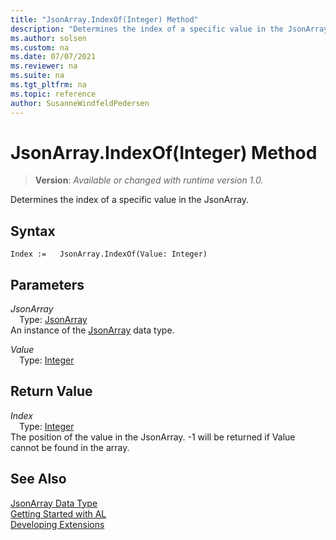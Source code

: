 ```yaml
---
title: "JsonArray.IndexOf(Integer) Method"
description: "Determines the index of a specific value in the JsonArray."
ms.author: solsen
ms.custom: na
ms.date: 07/07/2021
ms.reviewer: na
ms.suite: na
ms.tgt_pltfrm: na
ms.topic: reference
author: SusanneWindfeldPedersen
---
```

[//]: # (START>DO_NOT_EDIT)
[//]: # (IMPORTANT:Do not edit any of the content between here and the END>DO_NOT_EDIT.)
[//]: # (Any modifications should be made in the .xml files in the ModernDev repo.)
# JsonArray.IndexOf(Integer) Method
> **Version**: _Available or changed with runtime version 1.0._

Determines the index of a specific value in the JsonArray.


## Syntax
```AL
Index :=   JsonArray.IndexOf(Value: Integer)
```
## Parameters
*JsonArray*  
&emsp;Type: [JsonArray](jsonarray-data-type.md)  
An instance of the [JsonArray](jsonarray-data-type.md) data type.  

*Value*  
&emsp;Type: [Integer](../integer/integer-data-type.md)  
  


## Return Value
*Index*  
&emsp;Type: [Integer](../integer/integer-data-type.md)  
The position of the value in the JsonArray. -1 will be returned if Value cannot be found in the array.


[//]: # (IMPORTANT: END>DO_NOT_EDIT)
## See Also
[JsonArray Data Type](jsonarray-data-type.md)  
[Getting Started with AL](../../devenv-get-started.md)  
[Developing Extensions](../../devenv-dev-overview.md)